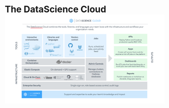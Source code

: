 # The DataScience Cloud![Platform Visual](https://raw.githubusercontent.com/timrizzi81/v2_demos/master/Platform%20Visual.png)